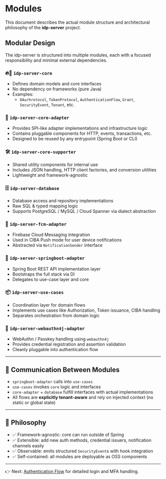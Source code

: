 # Modules

This document describes the actual module structure and architectural philosophy of the **idp-server** project.

## Modular Design

The idp-server is structured into multiple modules, each with a focused responsibility and minimal external dependencies.

### 🔥🚀 `idp-server-core`

- Defines domain models and core interfaces
- No dependency on frameworks (pure Java)
- Examples:
    - `OAurhrotocol`, `TokenProtocol`, `AuthenticationFlow`, `Grant`, `SecurityEvent`, `Tenant`, etc.

### 🔌 `idp-server-core-adapter`

- Provides SPI-like adapter implementations and infrastructure logic
- Contains pluggable components for HTTP, events, transactions, etc.
- Designed to be reused by any entrypoint (Spring Boot or CLI)

### 🛠 `idp-server-core-supporter`

- Shared utility components for internal use
- Includes JSON handling, HTTP client factories, and conversion utilities
- Lightweight and framework-agnostic

### 🗄 `idp-server-database`

- Database access and repository implementations
- Raw SQL & typed mapping logic
- Supports PostgreSQL / MySQL / Cloud Spanner via dialect abstraction

### 📱 `idp-server-fcm-adapter`

- Firebase Cloud Messaging integration
- Used in CIBA Push mode for user device notifications
- Abstracted via `NotificationSender` interface

### 🌱 `idp-server-springboot-adapter`

- Spring Boot REST API implementation layer
- Bootstraps the full stack via DI
- Delegates to use-case layer and core

### 📦 `idp-server-use-cases`

- Coordination layer for domain flows
- Implements use cases like Authorization, Token issuance, CIBA handling
- Separates orchestration from domain logic

### 🔐 `idp-server-webauthn4j-adapter`

- WebAuthn / Passkey handling using `webauthn4j`
- Provides credential registration and assertion validation
- Cleanly pluggable into authentication flow

---

## 🔄 Communication Between Modules

- `springboot-adapter` calls into `use-cases`
- `use-cases` invokes `core` logic and interfaces
- `core-adapter` + `database` fulfill interfaces with actual implementations
- All flows are **explicitly tenant-aware** and rely on injected context (no static or global state)

---


## 🔧 Philosophy

- ✅ Framework-agnostic: core can run outside of Spring
- ✅ Extensible: add new auth methods, credential issuers, notification channels easily
- ✅ Observable: emits structured `SecurityEvent`s with hook integration
- ✅ Self-contained: all modules are deployable as OSS components

---

👉 Next: [Authentication Flow](./authentication-flow.md) for detailed login and MFA handling.
